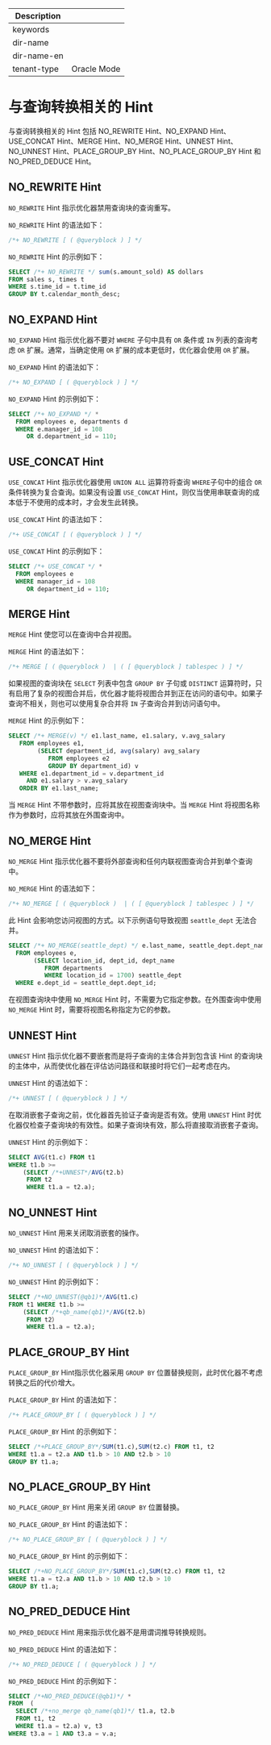 | Description   |                 |
|---------------|-----------------|
| keywords      |                 |
| dir-name      |                 |
| dir-name-en   |                 |
| tenant-type   | Oracle Mode     |

# 与查询转换相关的 Hint

与查询转换相关的 Hint 包括 NO_REWRITE Hint、NO_EXPAND Hint、USE_CONCAT Hint、MERGE Hint、NO_MERGE Hint、UNNEST Hint、NO_UNNEST Hint、PLACE_GROUP_BY Hint、NO_PLACE_GROUP_BY Hint 和 NO_PRED_DEDUCE Hint。

## NO_REWRITE Hint

`NO_REWRITE` Hint 指示优化器禁用查询块的查询重写。

`NO_REWRITE` Hint 的语法如下：

```sql
/*+ NO_REWRITE [ ( @queryblock ) ] */
```

`NO_REWRITE` Hint 的示例如下：

```sql
SELECT /*+ NO_REWRITE */ sum(s.amount_sold) AS dollars
FROM sales s, times t
WHERE s.time_id = t.time_id
GROUP BY t.calendar_month_desc;
```

## NO_EXPAND Hint

`NO_EXPAND` Hint 指示优化器不要对 `WHERE` 子句中具有 `OR` 条件或 `IN` 列表的查询考虑 `OR` 扩展。通常，当确定使用 `OR` 扩展的成本更低时，优化器会使用 `OR` 扩展。

`NO_EXPAND` Hint 的语法如下：

```sql
/*+ NO_EXPAND [ ( @queryblock ) ] */
```

`NO_EXPAND` Hint 的示例如下：

```sql
SELECT /*+ NO_EXPAND */ *
  FROM employees e, departments d
  WHERE e.manager_id = 108
     OR d.department_id = 110;
```

## USE_CONCAT Hint

`USE_CONCAT` Hint 指示优化器使用 `UNION ALL` 运算符将查询 `WHERE`子句中的组合 `OR` 条件转换为复合查询。如果没有设置 `USE_CONCAT` Hint，则仅当使用串联查询的成本低于不使用的成本时，才会发生此转换。

`USE_CONCAT` Hint 的语法如下：

```sql
/*+ USE_CONCAT [ ( @queryblock ) ] */
```

`USE_CONCAT` Hint 的示例如下：

```sql
SELECT /*+ USE_CONCAT */ *
  FROM employees e
  WHERE manager_id = 108
     OR department_id = 110;
```

## MERGE Hint

`MERGE` Hint 使您可以在查询中合并视图。

`MERGE` Hint 的语法如下：

```sql
/*+ MERGE [ ( @queryblock )  | ( [ @queryblock ] tablespec ) ] */
```

如果视图的查询块在 `SELECT` 列表中包含 `GROUP BY` 子句或 `DISTINCT` 运算符时，只有启用了复杂的视图合并后，优化器才能将视图合并到正在访问的语句中。如果子查询不相关，则也可以使用复杂合并将 `IN` 子查询合并到访问语句中。

`MERGE` Hint 的示例如下：

```sql
SELECT /*+ MERGE(v) */ e1.last_name, e1.salary, v.avg_salary
   FROM employees e1,
        (SELECT department_id, avg(salary) avg_salary
           FROM employees e2
           GROUP BY department_id) v
   WHERE e1.department_id = v.department_id
     AND e1.salary > v.avg_salary
   ORDER BY e1.last_name;
```

当 `MERGE` Hint 不带参数时，应将其放在视图查询块中。当 `MERGE` Hint 将视图名称作为参数时，应将其放在外围查询中。

## NO_MERGE Hint

`NO_MERGE` Hint 指示优化器不要将外部查询和任何内联视图查询合并到单个查询中。

`NO_MERGE` Hint 的语法如下：

```sql
/*+ NO_MERGE [ ( @queryblock )  | ( [ @queryblock ] tablespec ) ] */
```

此 Hint 会影响您访问视图的方式。以下示例语句导致视图 `seattle_dept` 无法合并。

```sql
SELECT /*+ NO_MERGE(seattle_dept) */ e.last_name, seattle_dept.dept_name
  FROM employees e,
       (SELECT location_id, dept_id, dept_name
          FROM departments
          WHERE location_id = 1700) seattle_dept
  WHERE e.dept_id = seattle_dept.dept_id;
```

在视图查询块中使用 `NO_MERGE` Hint 时，不需要为它指定参数。在外围查询中使用 `NO_MERGE` Hint 时，需要将视图名称指定为它的参数。

## UNNEST Hint

`UNNEST` Hint 指示优化器不要嵌套而是将子查询的主体合并到包含该 Hint 的查询块的主体中，从而使优化器在评估访问路径和联接时将它们一起考虑在内。

`UNNEST` Hint 的语法如下：

```sql
/*+ UNNEST [ ( @queryblock ) ] */
```

在取消嵌套子查询之前，优化器首先验证子查询是否有效。使用 `UNNEST` Hint 时优化器仅检查子查询块的有效性。如果子查询块有效，那么将直接取消嵌套子查询。

`UNNEST` Hint 的示例如下：

```sql
SELECT AVG(t1.c) FROM t1
WHERE t1.b >=
    (SELECT /*+UNNEST*/AVG(t2.b)
     FROM t2
     WHERE t1.a = t2.a);
```

## NO_UNNEST Hint

`NO_UNNEST` Hint 用来关闭取消嵌套的操作。

`NO_UNNEST` Hint 的语法如下：

```sql
/*+ NO_UNNEST [ ( @queryblock ) ] */
```

`NO_UNNEST` Hint 的示例如下：

```sql
SELECT /*+NO_UNNEST(@qb1)*/AVG(t1.c)
FROM t1 WHERE t1.b >=
    (SELECT /*+qb_name(qb1)*/AVG(t2.b)
     FROM t2）
     WHERE t1.a = t2.a);
```

## PLACE_GROUP_BY Hint

`PLACE_GROUP_BY` Hint指示优化器采用 `GROUP BY` 位置替换规则，此时优化器不考虑转换之后的代价增大。

`PLACE_GROUP_BY` Hint 的语法如下：

```sql
/*+ PLACE_GROUP_BY [ ( @queryblock ) ] */
```

`PLACE_GROUP_BY` Hint 的示例如下：

```sql
SELECT /*+PLACE_GROUP_BY*/SUM(t1.c),SUM(t2.c) FROM t1, t2
WHERE t1.a = t2.a AND t1.b > 10 AND t2.b > 10
GROUP BY t1.a;
```

## NO_PLACE_GROUP_BY Hint

`NO_PLACE_GROUP_BY` Hint 用来关闭 `GROUP BY` 位置替换。

`NO_PLACE_GROUP_BY` Hint 的语法如下：

```sql
/*+ NO_PLACE_GROUP_BY [ ( @queryblock ) ] */
```

`NO_PLACE_GROUP_BY` Hint 的示例如下：

```sql
SELECT /*+NO_PLACE_GROUP_BY*/SUM(t1.c),SUM(t2.c) FROM t1, t2
WHERE t1.a = t2.a AND t1.b > 10 AND t2.b > 10
GROUP BY t1.a;
```

## NO_PRED_DEDUCE Hint

`NO_PRED_DEDUCE` Hint 用来指示优化器不是用谓词推导转换规则。

`NO_PRED_DEDUCE` Hint 的语法如下：

```sql
/*+ NO_PRED_DEDUCE [ ( @queryblock ) ] */
```

`NO_PRED_DEDUCE` Hint 的示例如下：

```sql
SELECT /*+NO_PRED_DEDUCE(@qb1)*/ *
FROM  (
  SELECT /*+no_merge qb_name(qb1)*/ t1.a, t2.b
  FROM t1, t2
  WHERE t1.a = t2.a) v, t3
WHERE t3.a = 1 AND t3.a = v.a;
```
